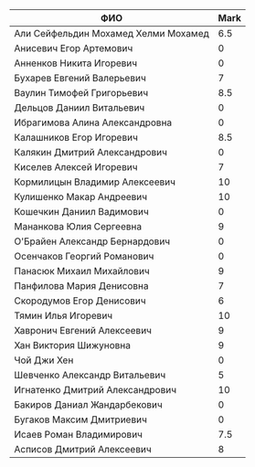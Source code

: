 |                ФИО                   | Mark |
|--------------------------------------|------|
| Али Сейфельдин Мохамед Хелми Мохамед | 6.5  |
| Анисевич Егор Артемович              | 0    |
| Анненков Никита Игоревич             | 0    |
| Бухарев Евгений Валерьевич           | 7    |
| Ваулин Тимофей Григорьевич           | 8.5  |
| Дельцов Даниил Витальевич            | 0    |
| Ибрагимова Алина Александровна       | 0    |
| Калашников Егор Игоревич             | 8.5  |
| Калякин Дмитрий Александрович        | 0    |
| Киселев Алексей Игоревич             | 7    |
| Кормилицын Владимир Алексеевич       | 10   |
| Кулишенко Макар Андреевич            | 10   |
| Кошечкин Даниил Вадимович            | 0    |
| Мананкова Юлия Сергеевна             | 9    |
| О'Брайен Александр Бернардович       | 0    |
| Осенчаков Георгий Романович          | 0    |
| Панасюк Михаил Михайлович            | 9    |
| Панфилова Мария Денисовна            | 7    |
| Скородумов Егор Денисович            | 6    |
| Тямин Илья Игоревич                  | 10   |
| Хавронич Евгений Алексеевич          | 9    |
| Хан Виктория Шижуновна               | 9    |
| Чой Джи Хен                          | 0    |
| Шевченко Александр Витальевич        | 5    |
| Игнатенко Дмитрий Александрович      | 10   |
| Бакиров Даниал Жандарбекович         | 0    |
| Бугаков Максим Дмитриевич            | 0    |
| Исаев Роман Владимирович             | 7.5  |
| Асписов Дмитрий Алексеевич           | 8    |